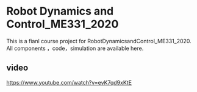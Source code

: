 # Robot Dynamics and Control_ME331_2020
This is a fianl course project for RobotDynamicsandControl_ME331_2020. All components ，code，simulation are available here. 

## video
https://www.youtube.com/watch?v=evK7qd9xKtE
